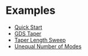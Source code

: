 # Examples

* [Quick Start](examples/00_introduction.ipynb)
* [GDS Taper](examples/01_gds_taper.ipynb)
* [Taper Length Sweep](examples/01_gds_taper.ipynb)
* [Unequal Number of Modes](examples/03_unequal_number_of_modes)
